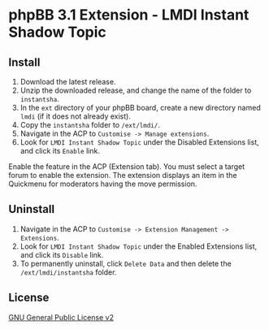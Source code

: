 
# phpBB 3.1 Extension - LMDI Instant Shadow Topic
## Install

1. Download the latest release.
2. Unzip the downloaded release, and change the name of the folder to `instantsha`.
3. In the `ext` directory of your phpBB board, create a new directory named `lmdi` (if it does not already exist).
4. Copy the `instantsha` folder to `/ext/lmdi/`.
5. Navigate in the ACP to `Customise -> Manage extensions`.
6. Look for `LMDI Instant Shadow Topic` under the Disabled Extensions list, and click its `Enable` link.

Enable the feature in the ACP (Extension tab). You must select a target forum to enable the extension.
The extension displays an item in the Quickmenu for moderators having the move permission.

## Uninstall

1. Navigate in the ACP to `Customise -> Extension Management -> Extensions`.
2. Look for `LMDI Instant Shadow Topic` under the Enabled Extensions list, and click its `Disable` link.
3. To permanently uninstall, click `Delete Data` and then delete the `/ext/lmdi/instantsha` folder.

## License
[GNU General Public License v2](http://opensource.org/licenses/GPL-2.0)

